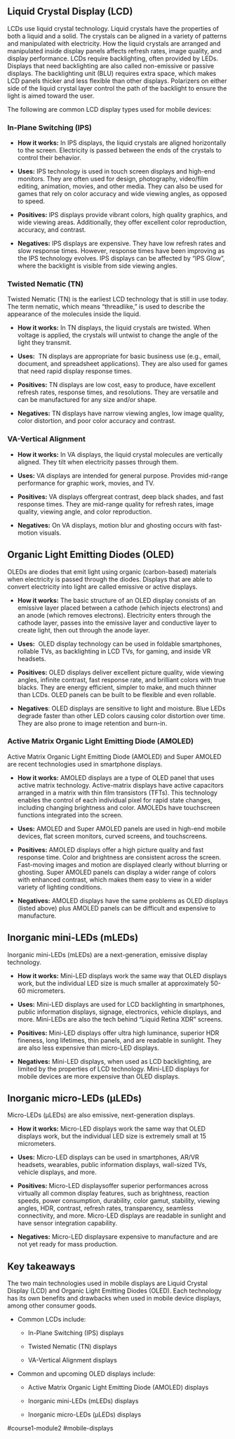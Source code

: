 ## Liquid Crystal Display (LCD) 

LCDs use liquid crystal technology. Liquid crystals have the properties of both a liquid and a solid. The crystals can be aligned in a variety of patterns and manipulated with electricity. How the liquid crystals are arranged and manipulated inside display panels affects refresh rates, image quality, and display performance. LCDs require backlighting, often provided by LEDs. Displays that need backlighting are also called non-emissive or passive displays. The backlighting unit (BLU) requires extra space, which makes LCD panels thicker and less flexible than other displays. Polarizers on either side of the liquid crystal layer control the path of the backlight to ensure the light is aimed toward the user.

The following are common LCD display types used for mobile devices: 

### In-Plane Switching (IPS) 

-   **How it works:** In IPS displays, the liquid crystals are aligned horizontally to the screen. Electricity is passed between the ends of the crystals to control their behavior.  
    
-   **Uses:** IPS technology is used in touch screen displays and high-end monitors. They are often used for design, photography, video/film editing, animation, movies, and other media. They can also be used for games that rely on color accuracy and wide viewing angles, as opposed to speed.
    
-   **Positives:** IPS displays provide vibrant colors, high quality graphics, and wide viewing areas. Additionally, they offer excellent color reproduction, accuracy, and contrast. 
    
-   **Negatives:** IPS displays are expensive. They have low refresh rates and slow response times. However, response times have been improving as the IPS technology evolves. IPS displays can be affected by “IPS Glow”, where the backlight is visible from side viewing angles. 
    

### Twisted Nematic (TN)

Twisted Nematic (TN) is the earliest LCD technology that is still in use today. The term nematic, which means “threadlike,” is used to describe the appearance of the molecules inside the liquid. 

-   **How it works:** In TN displays, the liquid crystals are twisted. When voltage is applied, the crystals will untwist to change the angle of the light they transmit. 
    
-   **Uses:**  TN displays are appropriate for basic business use (e.g., email, document, and spreadsheet applications). They are also used for games that need rapid display response times.
    
-   **Positives:** TN displays are low cost, easy to produce, have excellent refresh rates, response times, and resolutions. They are versatile and can be manufactured for any size and/or shape.
    
-   **Negatives:** TN displays have narrow viewing angles, low image quality, color distortion, and poor color accuracy and contrast.
    

### VA-Vertical Alignment

-   **How it works:** In VA displays, the liquid crystal molecules are vertically aligned. They tilt when electricity passes through them. 
    
-   **Uses:** VA displays are intended for general purpose. Provides mid-range performance for graphic work, movies, and TV.
    
-   **Positives:** VA displays offergreat contrast, deep black shades, and fast response times. They are mid-range quality for refresh rates, image quality, viewing angle, and color reproduction. 
    
-   **Negatives:** On VA displays, motion blur and ghosting occurs with fast-motion visuals.
    

## Organic Light Emitting Diodes (OLED)

OLEDs are diodes that emit light using organic (carbon-based) materials when electricity is passed through the diodes. Displays that are able to convert electricity into light are called emissive or active displays. 

-   **How it works:** The basic structure of an OLED display consists of an emissive layer placed between a cathode (which injects electrons) and an anode (which removes electrons). Electricity enters through the cathode layer, passes into the emissive layer and conductive layer to create light, then out through the anode layer.
    
-   **Uses:**  OLED display technology can be used in foldable smartphones, rollable TVs, as backlighting in LCD TVs, for gaming, and inside VR headsets. 
    
-   **Positives:** OLED displays deliver excellent picture quality, wide viewing angles, infinite contrast, fast response rate, and brilliant colors with true blacks. They are energy efficient, simpler to make, and much thinner than LCDs. OLED panels can be built to be flexible and even rollable.
    
-   **Negatives**: OLED displays are sensitive to light and moisture. Blue LEDs degrade faster than other LED colors causing color distortion over time. They are also prone to image retention and burn-in.
    

### Active Matrix Organic Light Emitting Diode (AMOLED)

Active Matrix Organic Light Emitting Diode (AMOLED) and Super AMOLED are recent technologies used in smartphone displays. 

-   **How it works:** AMOLED displays are a type of OLED panel that uses active matrix technology. Active-matrix displays have active capacitors arranged in a matrix with thin film transistors (TFTs). This technology enables the control of each individual pixel for rapid state changes, including changing brightness and color. AMOLEDs have touchscreen functions integrated into the screen.
    
-   **Uses:** AMOLED and Super AMOLED panels are used in high-end mobile devices, flat screen monitors, curved screens, and touchscreens.
    
-   **Positives:** AMOLED displays offer a high picture quality and fast response time. Color and brightness are consistent across the screen. Fast-moving images and motion are displayed clearly without blurring or ghosting. Super AMOLED panels can display a wider range of colors with enhanced contrast, which makes them easy to view in a wider variety of lighting conditions. 
    
-   **Negatives:** AMOLED displays have the same problems as OLED displays (listed above) plus AMOLED panels can be difficult and expensive to manufacture.
    

## Inorganic mini-LEDs (mLEDs) 

Inorganic mini-LEDs (mLEDs) are a next-generation, emissive display technology.

-   **How it works:** Mini-LED displays work the same way that OLED displays work, but the individual LED size is much smaller at approximately 50-60 micrometers.
    
-   **Uses:** Mini-LED displays are used for LCD backlighting in smartphones, public information displays, signage, electronics, vehicle displays, and more. Mini-LEDs are also the tech behind “Liquid Retina XDR” screens.
    
-   **Positives:** Mini-LED displays offer ultra high luminance, superior HDR fineness, long lifetimes, thin panels, and are readable in sunlight. They are also less expensive than micro-LED displays.
    
-   **Negatives:** Mini-LED displays, when used as LCD backlighting, are limited by the properties of LCD technology. Mini-LED displays for mobile devices are more expensive than OLED displays. 
    

## Inorganic micro-LEDs (μLEDs)

Micro-LEDs (μLEDs) are also emissive, next-generation displays.

-   **How it works:** Micro-LED displays work the same way that OLED displays work, but the individual LED size is extremely small at 15 micrometers.
    
-   **Uses:** Micro-LED displays can be used in smartphones, AR/VR headsets, wearables, public information displays, wall-sized TVs, vehicle displays, and more. 
    
-   **Positives:** Micro-LED displaysoffer superior performances across virtually all common display features, such as brightness, reaction speeds, power consumption, durability, color gamut, stability, viewing angles, HDR, contrast, refresh rates, transparency, seamless connectivity, and more. Micro-LED displays are readable in sunlight and have sensor integration capability.
    
-   **Negatives:** Micro-LED displaysare expensive to manufacture and are not yet ready for mass production. 
    

## Key takeaways

The two main technologies used in mobile displays are Liquid Crystal Display (LCD) and Organic Light Emitting Diodes (OLED). Each technology has its own benefits and drawbacks when used in mobile device displays, among other consumer goods. 

-   Common LCDs include:
    
    -   In-Plane Switching (IPS) displays
        
    -   Twisted Nematic (TN) displays 
        
    -   VA-Vertical Alignment displays
        
-   Common and upcoming OLED displays include:
    
    -   Active Matrix Organic Light Emitting Diode (AMOLED) displays
        
    -   Inorganic mini-LEDs (mLEDs) displays
        
    -   Inorganic micro-LEDs (μLEDs) displays

#course1-module2 #mobile-displays 